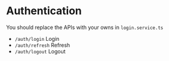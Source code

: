 # Authentication

You should replace the APIs with your owns in `login.service.ts`

- `/auth/login` Login
- `/auth/refresh` Refresh
- `/auth/logout` Logout

